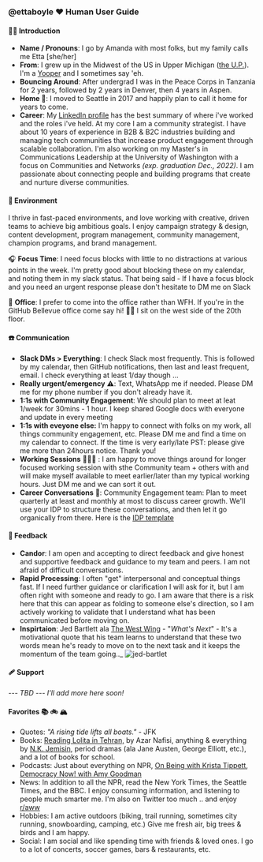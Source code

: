 ### @ettaboyle ♥️ Human User Guide


#### 👋🏻 Introduction
- **Name / Pronouns**: I go by Amanda with most folks, but my family calls me Etta [she/her]
- **From**: I grew up in the Midwest of the US in Upper Michigan ([the U.P.](https://en.wikipedia.org/wiki/Upper_Peninsula_of_Michigan)). I'm a [Yooper](https://www.merriam-webster.com/dictionary/Yooper) and I sometimes say 'eh. 
- **Bouncing Around**: After undergrad I was in the Peace Corps in Tanzania for 2 years, followed by 2 years in Denver, then 4 years in Aspen. 
- **Home 🏡**: I moved to Seattle in 2017 and happily plan to call it home for years to come.
- **Career**: My [LinkedIn profile](https://www.linkedin.com/in/ettaboyle/) has the best summary of where i've worked and the roles i've held. At my core I am a community strategist. I have about 10 years of experience in B2B & B2C industries building and managing tech communities that increase product engagement through scalable collaboration. I'm also working on my Master's in Communications Leadership at the University of Washington with a focus on Communities and Networks _(exp. graduation Dec., 2022)_. 
I am passionate about connecting people and building programs that create and nurture diverse communities. 


#### 🌲 Environment
I thrive in fast-paced environments, and love working with creative, driven teams to achieve big ambitious goals. I enjoy campaign strategy & design, content development, program management, community management, champion programs, and brand management.

🎧 **Focus Time**: I need focus blocks with little to no distractions at various points in the week. I'm pretty good about blocking these on my calendar, and noting them in my slack status. That being said - If I have a focus block and you need an urgent response please don't hesitate to DM me on Slack

🏢 **Office**: I prefer to come into the office rather than WFH. If you're in the GitHub Bellevue office come say hi! 👋🏻 I sit on the west side of the 20th floor. 

#### ☎️ Communication
- **Slack DMs > Everything**: I check Slack most frequently. This is followed by my calendar, then GitHub notifications, then last and least frequent, email. I check everything at least 1/day though ...
- **Really urgent/emergency** ⚠️: Text, WhatsApp me if needed. Please DM me for my phone number if you don't already have it.
- **1:1s with Community Engagement**: We should plan to meet at leat 1/week for 30mins - 1 hour. I keep shared Google docs with everyone and update in every meeting
- **1:1s with eveyone else:** I'm happy to connect with folks on my work, all things community engagement, etc. Please DM me and find a time on my calendar to connect. If the time is very early/late PST: please give me more than 24hours notice. Thank you!
- **Working Sessions** 👷🏻‍♀️ : I am happy to move things around for longer focused working session with sthe Community team + others with and will make myself available to meet earlier/later than my typical working hours. Just DM me and we can sort it out.
- **Career Conversations** 🚀: Community Engagement team: Plan to meet quarterly at least and monthly at most to discuss career growth. We'll use your IDP to structure these conversations, and then let it go organically from there. Here is the [IDP template](https://docs.google.com/presentation/d/1Zh3qv9LYBvOLCxAbSW17M3TtN_w5I_-7xfMBoC9GPHQ/edit#slide=id.g5449cee635_0_19)


#### 🔄 Feedback
- **Candor**: I am open and accepting to direct feedback and give honest and supportive feedback and guidance to my team and peers. I am not afraid of difficult conversations.
- **Rapid Processing**: I often "get" interpersonal and conceptual things fast. If I need further guidance or clarification I will ask for it, but I am often right with someone and ready to go. I am aware that there is a risk here that this can appear as folding to someone else's direction, so I am actively working to validate that I understand what has been communicated before moving on.
- **Inspirtaion**: Jed Bartlett ala [The West Wing](https://screenrant.com/west-wing-quotes/#:~:text=1%20%22What's%20Next%3F%22%20%2D%20President%20Bartlet&text=It's%20a%20motivational%20quote%20that,momentum%20of%20the%20team%20going) - "_What's Next_" - It's a motivational quote that his team learns to understand that these two words mean he's ready to move on to the next task and it keeps the momentum of the team going.._
![jed-bartlet](https://user-images.githubusercontent.com/75342807/151851049-c99e6d8f-6a17-4de2-ab26-b29b2672bc2a.jpg)


#### 🩹 Support
_--- TBD --- I'll add more here soon!_


#### Favorites 📚 🚲 🏔️
- Quotes: _"A rising tide lifts all boats."_ - JFK
- Books: [Reading Lolita in Tehran,](https://www.goodreads.com/book/show/7603.Reading_Lolita_in_Tehran) by Azar Nafisi, anything & everything by [N.K. Jemisin](https://nkjemisin.com/), period dramas (ala Jane Austen, George Elliott, etc.), and a lot of books for school.
- Podcasts: Just about everything on NPR, [On Being with Krista Tippett](https://onbeing.org/series/podcast/), [Democracy Now! with Amy Goodman](https://www.democracynow.org/)
- News: In addition to all the NPR, read the New York Times, the Seattle Times, and the BBC. I enjoy consuming information, and listening to people much smarter me. I'm also on Twitter too much .. and enjoy [r/aww](https://www.reddit.com/r/aww/)
- Hobbies: I am active outdoors (biking, trail running, sometimes city running, snowboarding, camping, etc.) Give me fresh air, big trees & birds and I am happy. 
- Social: I am social and like spending time with friends & loved ones. I go to a lot of concerts, soccer games, bars & restaurants, etc. 

